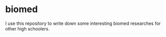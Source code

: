 # biomed
I use this repository to write down some interesting biomed researches for other high schoolers.
